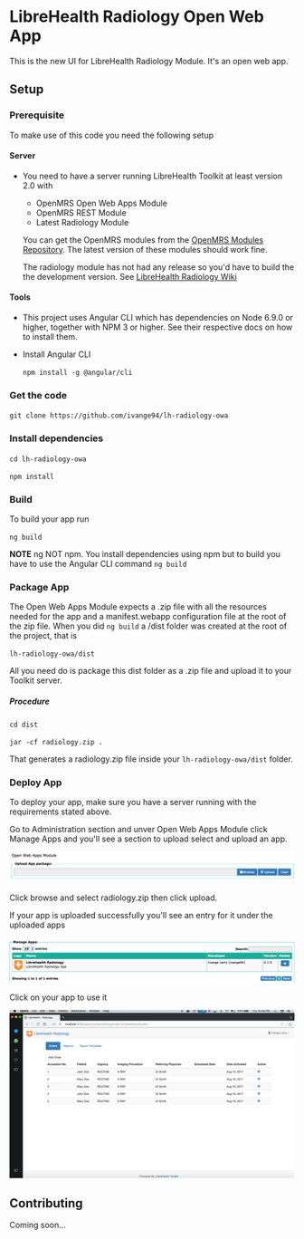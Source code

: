 # LibreHealth Radiology Open Web App

This is the new UI for LibreHealth Radiology Module. It's an open web app. 

## Setup

### Prerequisite 

To make use of this code you need the following setup

#### Server

* You need to have a server running LibreHealth Toolkit at least version 2.0 with 
   
   * OpenMRS Open Web Apps Module
   * OpenMRS REST Module
   * Latest Radiology Module
   
    You can get the OpenMRS modules from the [OpenMRS Modules Repository](https://modules.openmrs.org/). The latest version of these modules should work fine. 
    
    The radiology module has not had any release so you'd have to build the the development version. See [LibreHealth Radiology Wiki](https://gitlab.com/librehealth/lh-radiology/wikis/home)

#### Tools
* This project uses Angular CLI which has dependencies on Node 6.9.0 or higher, together with NPM 3 or higher. See their respective docs on how to install them.

* Install Angular CLI

  `npm install -g @angular/cli`


### Get the code

`git clone https://github.com/ivange94/lh-radiology-owa`

### Install dependencies

`cd lh-radiology-owa`

`npm install`

### Build

To build your app run

`ng build`

**NOTE** ng NOT npm. You install dependencies using npm but to build you have to use the Angular CLI command `ng build`

### Package App

The Open Web Apps Module expects a .zip file with all the resources needed for the app and a manifest.webapp configuration file at the root of the zip file. When you did `ng build` a /dist folder was created at the root of the project, that is
 
 `lh-radiology-owa/dist`
 
 All you need do is package this dist folder as a .zip file and upload it to your Toolkit server.
 
##### Procedure
    
`cd dist`
    
`jar -cf radiology.zip .`
    
That generates a radiology.zip file inside your `lh-radiology-owa/dist` folder.

### Deploy App

To deploy your app, make sure you have a server running with the requirements stated above.

Go to Administration section and unver Open Web Apps Module click Manage Apps and you'll see a section to upload select and upload an app.

![ManageApps](docs/images/upload_app.png)

Click browse and select radiology.zip then click upload.

If your app is uploaded successfully you'll see an entry for it under the uploaded apps

![LibreHealth Radiology App](docs/images/lh_radiology_app.png)

Click on your app to use it

![Radiology Dashboard](docs/images/radiology_dashboard.png)

## Contributing

Coming soon...
